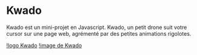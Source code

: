 # Kwado
Kwado est un mini-projet en Javascript. Kwado, un petit drone suit votre cursor sur une page web, agrémenté par des petites animations rigolotes.


[!logo Kwado](https://media.discordapp.net/attachments/671292077870415872/911726922059354183/bannierre.png)
[!image de Kwado](https://media.discordapp.net/attachments/671292077870415872/911726922352967720/drone_follow.png)
